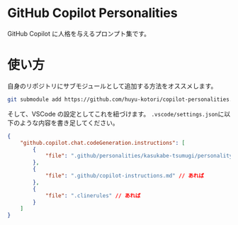# GitHub Copilot Personalities

GitHub Copilot に人格を与えるプロンプト集です。

# 使い方

自身のリポジトリにサブモジュールとして追加する方法をオススメします。

```bash
git submodule add https://github.com/huyu-kotori/copilot-personalities.git .github/personalities
```

そして、VSCode の設定としてこれを紐づけます。
`.vscode/settings.json`に以下のような内容を書き足してください。

```json
{
    "github.copilot.chat.codeGeneration.instructions": [
        {
            "file": ".github/personalities/kasukabe-tsumugi/personality.md" // ".github/personalities/{personal}/personality.md"
        },
        {
            "file": ".github/copilot-instructions.md" // あれば
        },
        {
            "file": ".clinerules" // あれば
        }
    ]
}
```